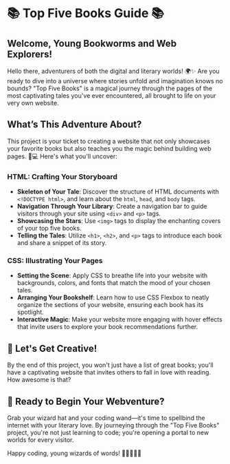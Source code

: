 # 📚 Top Five Books Guide 📚

## Welcome, Young Bookworms and Web Explorers!

Hello there, adventurers of both the digital and literary worlds! 🌍✨ Are you ready to dive into a universe where stories unfold and imagination knows no bounds? "Top Five Books" is a magical journey through the pages of the most captivating tales you've ever encountered, all brought to life on your very own website.

## What’s This Adventure About?

This project is your ticket to creating a website that not only showcases your favorite books but also teaches you the magic behind building web pages. 🎨💻 Here's what you'll uncover:

### HTML: Crafting Your Storyboard

- **Skeleton of Your Tale**: Discover the structure of HTML documents with `<!DOCTYPE html>`, and learn about the `html`, `head`, and `body` tags.
- **Navigation Through Your Library**: Create a navigation bar to guide visitors through your site using `<div>` and `<p>` tags.
- **Showcasing the Stars**: Use `<img>` tags to display the enchanting covers of your top five books.
- **Telling the Tales**: Utilize `<h1>`, `<h2>`, and `<p>` tags to introduce each book and share a snippet of its story.

### CSS: Illustrating Your Pages

- **Setting the Scene**: Apply CSS to breathe life into your website with backgrounds, colors, and fonts that match the mood of your chosen tales.
- **Arranging Your Bookshelf**: Learn how to use CSS Flexbox to neatly organize the sections of your website, ensuring each book has its spotlight.
- **Interactive Magic**: Make your website more engaging with hover effects that invite users to explore your book recommendations further.

## 🎨 Let's Get Creative!

By the end of this project, you won't just have a list of great books; you'll have a captivating website that invites others to fall in love with reading. How awesome is that?

## 🚀 Ready to Begin Your Webventure?

Grab your wizard hat and your coding wand—it's time to spellbind the internet with your literary love. By journeying through the "Top Five Books" project, you're not just learning to code; you're opening a portal to new worlds for every visitor.

Happy coding, young wizards of words! 🚀👩‍💻👨‍💻

